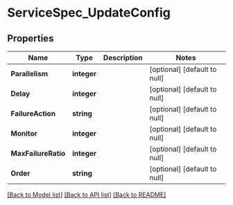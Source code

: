 # ServiceSpec_UpdateConfig

## Properties
Name | Type | Description | Notes
------------ | ------------- | ------------- | -------------
**Parallelism** | **integer** |  | [optional] [default to null]
**Delay** | **integer** |  | [optional] [default to null]
**FailureAction** | **string** |  | [optional] [default to null]
**Monitor** | **integer** |  | [optional] [default to null]
**MaxFailureRatio** | **integer** |  | [optional] [default to null]
**Order** | **string** |  | [optional] [default to null]

[[Back to Model list]](../README.md#documentation-for-models) [[Back to API list]](../README.md#documentation-for-api-endpoints) [[Back to README]](../README.md)


